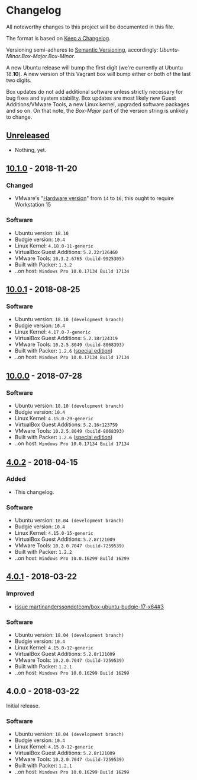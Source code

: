 # Changelog

All noteworthy changes to this project will be documented in this file.

The format is based on [Keep a Changelog][changelog-1].

Versioning semi-adheres to [Semantic Versioning][changelog-2], accordingly:
*Ubuntu-Minor.Box-Major.Box-Minor*.

A new Ubuntu release will bump the first digit (we're currently at Ubuntu
18.**10**). A new version of this Vagrant box will bump either or both of the
last two digits.

Box updates do not add additional software unless strictly necessary for bug
fixes and system stability. Box updates are most likely new
Guest Additions/VMware Tools, a new Linux kernel, upgraded software packages and
so on. On that note, the *Box-Major* part of the version string is unlikely to
change.

[changelog-1]: http://keepachangelog.com/en/1.0.0/
[changelog-2]: http://semver.org/spec/v2.0.0.html

## [Unreleased][unreleased-1]

- Nothing, yet.

[unreleased-1]: https://github.com/martinanderssondotcom/box-ubuntu-budgie-18-x64/compare/v10.1.0...HEAD

## [10.1.0][1010-1] - 2018-11-20

### Changed

- VMware's "[Hardware version][1010-2]" from `14` to `16`; this ought to require
  Workstation 15

### Software

- Ubuntu version: `18.10`
- Budgie version: `10.4`
- Linux Kernel: `4.18.0-11-generic`
- VirtualBox Guest Additions: `5.2.22r126460`
- VMware Tools: `10.3.2.6765 (build-9925305)`
- Built with Packer: `1.3.2`
- ..on host: `Windows Pro 10.0.17134 Build 17134`

[1010-1]: https://github.com/martinanderssondotcom/box-ubuntu-budgie-18-x64/compare/v10.0.1...v10.1.0
[1010-2]: https://kb.vmware.com/s/article/1003746

## [10.0.1][1001-1] - 2018-08-25

### Software

- Ubuntu version: `18.10 (development branch)`
- Budgie version: `10.4`
- Linux Kernel: `4.17.0-7-generic`
- VirtualBox Guest Additions: `5.2.18r124319`
- VMware Tools: `10.2.5.8049 (build-8068393)`
- Built with Packer: `1.2.6` ([special edition][1000-2])
- ..on host: `Windows Pro 10.0.17134 Build 17134`

[1001-1]: https://github.com/martinanderssondotcom/box-ubuntu-budgie-18-x64/compare/v10.0.0...v10.0.1

## [10.0.0][1000-1] - 2018-07-28

### Software

- Ubuntu version: `18.10 (development branch)`
- Budgie version: `10.4`
- Linux Kernel: `4.15.0-29-generic`
- VirtualBox Guest Additions: `5.2.16r123759`
- VMware Tools: `10.2.5.8049 (build-8068393)`
- Built with Packer: `1.2.6` ([special edition][1000-2])
- ..on host: `Windows Pro 10.0.17134 Build 17134`

[1000-1]: https://github.com/martinanderssondotcom/box-ubuntu-budgie-18-x64/compare/v4.0.2...v10.0.0
[1000-2]: https://github.com/hashicorp/packer/issues/6524#issuecomment-407127912

## [4.0.2][402-1] - 2018-04-15

### Added

- This changelog.

### Software

- Ubuntu version: `18.04 (development branch)`
- Budgie version: `10.4`
- Linux Kernel: `4.15.0-15-generic`
- VirtualBox Guest Additions: `5.2.8r121009`
- VMware Tools: `10.2.0.7047 (build-7259539)`
- Built with Packer: `1.2.2`
- ..on host: `Windows Pro 10.0.16299 Build 16299`

[402-1]: https://github.com/martinanderssondotcom/box-ubuntu-budgie-18-x64/compare/v4.0.1...v4.0.2

## [4.0.1][401-1] - 2018-03-22

### Improved

- [issue martinanderssondotcom/box-ubuntu-budgie-17-x64#3][401-2]

### Software

- Ubuntu version: `18.04 (development branch)`
- Budgie version: `10.4`
- Linux Kernel: `4.15.0-12-generic`
- VirtualBox Guest Additions: `5.2.8r121009`
- VMware Tools: `10.2.0.7047 (build-7259539)`
- Built with Packer: `1.2.1`
- ..on host: `Windows Pro 10.0.16299 Build 16299`

[401-1]: https://github.com/martinanderssondotcom/box-ubuntu-budgie-18-x64/compare/v4.0.0...v4.0.1
[401-2]: https://github.com/martinanderssondotcom/box-ubuntu-budgie-17-x64/issues/3

## 4.0.0 - 2018-03-22

Initial release.

### Software

- Ubuntu version: `18.04 (development branch)`
- Budgie version: `10.4`
- Linux Kernel: `4.15.0-12-generic`
- VirtualBox Guest Additions: `5.2.8r121009`
- VMware Tools: `10.2.0.7047 (build-7259539)`
- Built with Packer: `1.2.1`
- ..on host: `Windows Pro 10.0.16299 Build 16299`